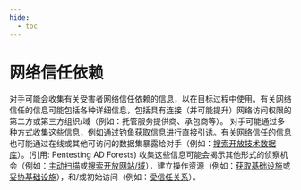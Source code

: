 ```yaml
---
hide:
  - toc
---
```


# 网络信任依赖

对手可能会收集有关受害者网络信任依赖的信息，以在目标过程中使用。有关网络信任的信息可能包括各种详细信息，包括具有连接（并可能提升）网络访问权限的第二方或第三方组织/域（例如：托管服务提供商、承包商等）。  对手可能通过多种方式收集这些信息，例如通过[钓鱼获取信息](https://attack.mitre.org/techniques/T1598)进行直接引诱。有关网络信任的信息也可能通过在线或其他可访问的数据集暴露给对手（例如：[搜索开放技术数据库](https://attack.mitre.org/techniques/T1596)）。(引用: Pentesting AD Forests) 收集这些信息可能会揭示其他形式的侦察机会（例如：[主动扫描](https://attack.mitre.org/techniques/T1595)或[搜索开放网站/域](https://attack.mitre.org/techniques/T1593)），建立操作资源（例如：[获取基础设施](https://attack.mitre.org/techniques/T1583)或[妥协基础设施](https://attack.mitre.org/techniques/T1584)），和/或初始访问（例如：[受信任关系](https://attack.mitre.org/techniques/T1199)）。
